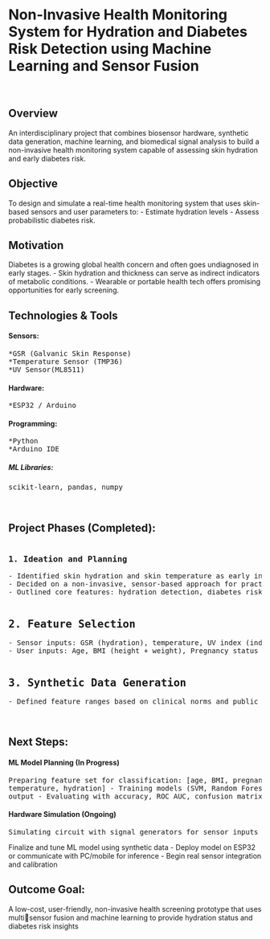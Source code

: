 <h1>Non-Invasive Health Monitoring System for Hydration and Diabetes Risk Detection using Machine Learning and Sensor Fusion<br></h1>
<br>
<h2>Overview</h2> An interdisciplinary project that combines biosensor hardware, synthetic data generation,
machine learning, and biomedical signal analysis to build a non-invasive health monitoring system
capable of assessing skin hydration and early diabetes risk.
<br>
<h2>Objective</h2>To design and simulate a real-time health monitoring system that uses skin-based sensors
and user parameters to: - Estimate hydration levels - Assess probabilistic diabetes risk.
<br>
<h2>Motivation</h2>Diabetes is a growing global health concern and often goes undiagnosed in early stages. -
Skin hydration and thickness can serve as indirect indicators of metabolic conditions. - Wearable or
portable health tech offers promising opportunities for early screening.
<br>
<h2>Technologies & Tools</h2><h4>Sensors:</h4> <pre>*GSR (Galvanic Skin Response)<br>*Temperature Sensor (TMP36)<br>*UV Sensor(ML8511)</pre><h4>Hardware:</h4><pre>*ESP32 / Arduino</pre> <h4>Programming:</h4><pre>*Python<br>*Arduino IDE</pre>  <h5>ML Libraries:</h5><pre>scikit-learn, pandas, numpy</pre>
<br>
<h2>Project Phases (Completed):</h2>
<pre><h3>1. Ideation and Planning</h3>- Identified skin hydration and skin temperature as early indicators of diabetes related symptoms.<br>- Decided on a non-invasive, sensor-based approach for practical usability. <br>- Outlined core features: hydration detection, diabetes risk prediction, sensor fusion, user input handling.</pre>
<pre><h2>2. Feature Selection</h2>- Sensor inputs: GSR (hydration), temperature, UV index (indirect dehydration risk), skin thickness (via capacitance)
- User inputs: Age, BMI (height + weight), Pregnancy status</pre>
<pre><h2>3. Synthetic Data Generation</h2>- Defined feature ranges based on clinical norms and public datasets(e.g., PIMA)</pre>
<br>
<h2>Next Steps:</h2>
<h4>ML Model Planning (In Progress)</h4><pre>Preparing feature set for classification: [age, BMI, pregnancies,
temperature, hydration] - Training models (SVM, Random Forest) for probabilistic
output - Evaluating with accuracy, ROC AUC, confusion matrix</pre>
<h4>Hardware Simulation (Ongoing)</h4><pre>Simulating circuit with signal generators for sensor inputs</pre>
Finalize and tune ML model using synthetic data - Deploy model on ESP32 or communicate with PC/mobile for inference - Begin real sensor integration and calibration
<h2>Outcome Goal:</h2> A low-cost, user-friendly, non-invasive health screening prototype that uses multisensor fusion and machine learning to provide hydration status and diabetes risk insights
